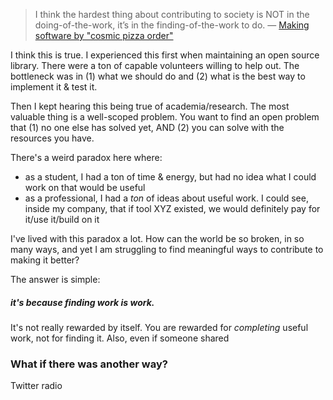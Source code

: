 > I think the hardest thing about contributing to society is NOT in the doing-of-the-work, it’s in the finding-of-the-work to do.
> — [Making software by "cosmic pizza order"](https://omarshehata.substack.com/p/making-software-by-cosmic-pizza-order)

I think this is true. I experienced this first when maintaining an open source library. There were a ton of capable volunteers willing to help out. The bottleneck was in (1) what we should do and (2) what is the best way to implement it & test it.

Then I kept hearing this being true of academia/research. The most valuable thing is a well-scoped problem. You want to find an open problem that (1) no one else has solved yet, AND (2) you can solve with the resources you have.

There's a weird paradox here where:

- as a student, I had a ton of time & energy, but had no idea what I could work on that would be useful
- as a professional, I had a *ton* of ideas about useful work. I could see, inside my company, that if tool XYZ existed, we would definitely pay for it/use it/build on it

I've lived with this paradox a lot. How can the world be so broken, in so many ways, and yet I am struggling to find meaningful ways to contribute to making it better? 

The answer is simple: 
##### it's because finding work *is* work. 

It's not really rewarded by itself. You are rewarded for *completing* useful work, not for finding it. Also, even if someone shared 
### What if there was another way?

Twitter radio